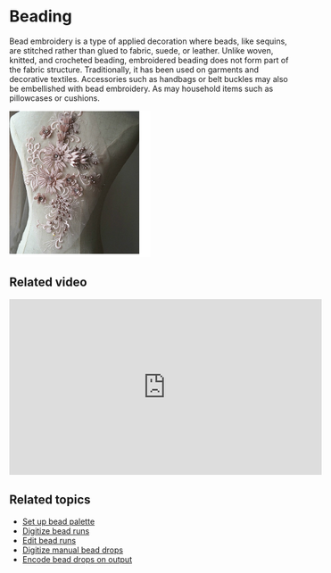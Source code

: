 # Beading

Bead embroidery is a type of applied decoration where beads, like sequins, are stitched rather than glued to fabric, suede, or leather. Unlike woven, knitted, and crocheted beading, embroidered beading does not form part of the fabric structure. Traditionally, it has been used on garments and decorative textiles. Accessories such as handbags or belt buckles may also be embellished with bead embroidery. As may household items such as pillowcases or cushions.

![Bead_Embroidery_Sample.png](assets/Bead_Embroidery_Sample.png)

## Related video

<iframe src="https://www.youtube.com/embed/jjXFmGF6HEE" title="YouTube video player" 
		 frameborder="0" allow="accelerometer; autoplay; clipboard-write; encrypted-media; gyroscope; picture-in-picture" 
		 allowfullscreen="" style="width: 560px; height: 315px;">
<p>&#160;</p>
</iframe>

## Related topics

- [Set up bead palette](Set_up_bead_palette)
- [Digitize bead runs](Digitize_bead_runs)
- [Edit bead runs](Edit_bead_runs)
- [Digitize manual bead drops](Digitize_manual_bead_drops)
- [Encode bead drops on output](Encode_bead_drops_on_output)
